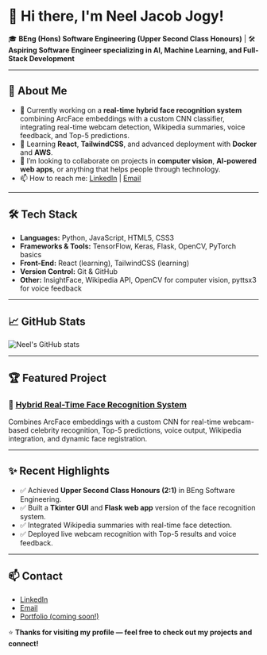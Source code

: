 # 👋 Hi there, I'm Neel Jacob Jogy!

🎓 **BEng (Hons) Software Engineering (Upper Second Class Honours)** | 🛠 **Aspiring Software Engineer specializing in AI, Machine Learning, and Full-Stack Development**

---

## 🚀 About Me

- 🔭 Currently working on a **real-time hybrid face recognition system** combining ArcFace embeddings with a custom CNN classifier, integrating real-time webcam detection, Wikipedia summaries, voice feedback, and Top-5 predictions.
- 🌱 Learning **React**, **TailwindCSS**, and advanced deployment with **Docker** and **AWS**.
- 👯 I’m looking to collaborate on projects in **computer vision**, **AI-powered web apps**, or anything that helps people through technology.
- 📫 How to reach me: [LinkedIn](https://www.linkedin.com/) | [Email](mailto:your.email@example.com)

---

## 🛠 Tech Stack

- **Languages:** Python, JavaScript, HTML5, CSS3
- **Frameworks & Tools:** TensorFlow, Keras, Flask, OpenCV, PyTorch basics
- **Front-End:** React (learning), TailwindCSS (learning)
- **Version Control:** Git & GitHub
- **Other:** InsightFace, Wikipedia API, OpenCV for computer vision, pyttsx3 for voice feedback

---

## 📈 GitHub Stats

![Neel's GitHub stats](https://github-readme-stats.vercel.app/api?username=neeljogy&show_icons=true&theme=tokyonight)

---

## 🏆 Featured Project

### 🔹 [Hybrid Real-Time Face Recognition System](https://github.com/neeljogy/face-recognition-app)

Combines ArcFace embeddings with a custom CNN for real-time webcam-based celebrity recognition, Top-5 predictions, voice output, Wikipedia integration, and dynamic face registration.

---

## ✨ Recent Highlights

- ✅ Achieved **Upper Second Class Honours (2:1)** in BEng Software Engineering.
- ✅ Built a **Tkinter GUI** and **Flask web app** version of the face recognition system.
- ✅ Integrated Wikipedia summaries with real-time face detection.
- ✅ Deployed live webcam recognition with Top-5 results and voice feedback.

---

## 📫 Contact

- [LinkedIn](linkedin.com/in/neel-jacob-jogy)
- [Email](mailto:neeljacob2002@gmail.com)
- [Portfolio (coming soon!)](#)

⭐️ **Thanks for visiting my profile — feel free to check out my projects and connect!**
